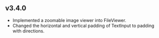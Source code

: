 ## v3.4.0

- Implemented a zoomable image viewer into FileViewer.
- Changed the horizontal and vertical padding of TextInput to padding with directions.
